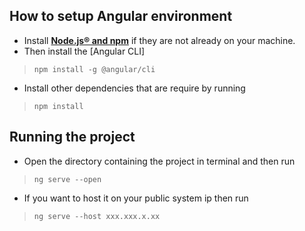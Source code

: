 ## **How to setup Angular environment**

 - Install **[Node.js® and npm](https://nodejs.org/en/download/)** if they are not already on your machine.
 - Then install the [Angular CLI]

>     npm install -g @angular/cli

 - Install other dependencies that are require by running



>     npm install

## **Running the project**

 - Open the directory containing the project in terminal and then run
>     ng serve --open
 - If you want to host it on your public system ip then run
>     ng serve --host xxx.xxx.x.xx
